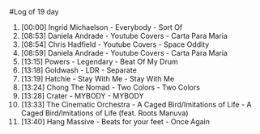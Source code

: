 #Log of 19 day

1. [00:00] Ingrid Michaelson - Everybody - Sort Of
1. [08:53] Daniela Andrade - Youtube Covers - Carta Para Maria
1. [08:54] Chris Hadfield - Youtube Covers - Space Oddity
1. [08:59] Daniela Andrade - Youtube Covers - Carta Para Maria
1. [13:15] Powers - Legendary - Beat Of My Drum
1. [13:18] Goldwash - LDR - Separate
1. [13:19] Hatchie - Stay With Me - Stay With Me
1. [13:24] Chong The Nomad - Two Colors - Two Colors
1. [13:28] Crater - MYBODY - MYBODY
1. [13:33] The Cinematic Orchestra - A Caged Bird/Imitations of Life - A Caged Bird/Imitations of Life (feat. Roots Manuva)
1. [13:40] Hang Massive - Beats for your feet - Once Again
